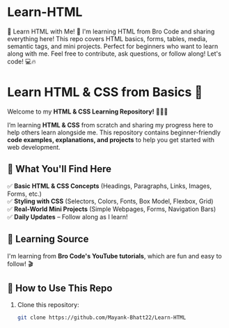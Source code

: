 # Learn-HTML
🚀 Learn HTML with Me! 🚀  I'm learning HTML from Bro Code and sharing everything here! This repo covers HTML basics, forms, tables, media, semantic tags, and mini projects. Perfect for beginners who want to learn along with me. Feel free to contribute, ask questions, or follow along! Let's code! 💻🔥
# Learn HTML & CSS from Basics 🚀  

Welcome to my **HTML & CSS Learning Repository!** 👨‍💻🔥  

I’m learning **HTML & CSS** from scratch and sharing my progress here to help others learn alongside me. This repository contains beginner-friendly **code examples, explanations, and projects** to help you get started with web development.  

## 📌 What You'll Find Here  
✅ **Basic HTML & CSS Concepts** (Headings, Paragraphs, Links, Images, Forms, etc.)  
✅ **Styling with CSS** (Selectors, Colors, Fonts, Box Model, Flexbox, Grid)  
✅ **Real-World Mini Projects** (Simple Webpages, Forms, Navigation Bars)  
✅ **Daily Updates** – Follow along as I learn!  

## 🎥 Learning Source  
I'm learning from **Bro Code's YouTube tutorials**, which are fun and easy to follow! 🎬  

## 📂 How to Use This Repo  
1. Clone this repository:  
   ```sh
   git clone https://github.com/Mayank-Bhatt22/Learn-HTML
